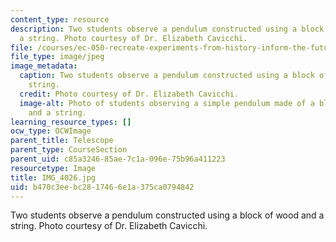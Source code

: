 ```yaml
---
content_type: resource
description: Two students observe a pendulum constructed using a block of wood and
  a string. Photo courtesy of Dr. Elizabeth Cavicchi.
file: /courses/ec-050-recreate-experiments-from-history-inform-the-future-from-the-past-galileo-january-iap-2010/b470c3eebc2817466e1a375ca0794842_IMG_4026.jpg
file_type: image/jpeg
image_metadata:
  caption: Two students observe a pendulum constructed using a block of wood and a
    string.
  credit: Photo courtesy of Dr. Elizabeth Cavicchi.
  image-alt: Photo of students observing a simple pendulum made of a block of wood
    and a string.
learning_resource_types: []
ocw_type: OCWImage
parent_title: Telescope
parent_type: CourseSection
parent_uid: c85a3246-85ae-7c1a-096e-75b96a411223
resourcetype: Image
title: IMG_4026.jpg
uid: b470c3ee-bc28-1746-6e1a-375ca0794842
---
```

Two students observe a pendulum constructed using a block of wood and a string. Photo courtesy of Dr. Elizabeth Cavicchi.


